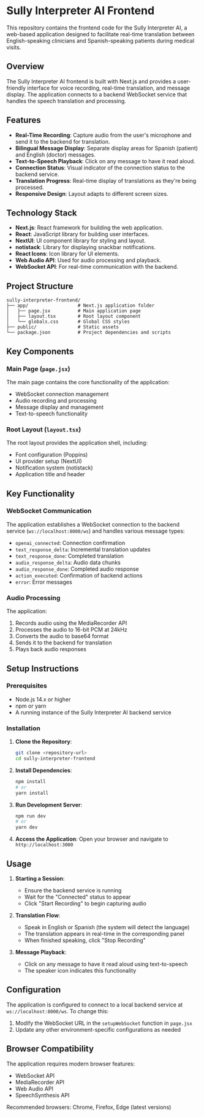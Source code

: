 # Sully Interpreter AI Frontend

This repository contains the frontend code for the Sully Interpreter AI, a web-based application designed to facilitate real-time translation between English-speaking clinicians and Spanish-speaking patients during medical visits.

## Overview

The Sully Interpreter AI frontend is built with Next.js and provides a user-friendly interface for voice recording, real-time translation, and message display. The application connects to a backend WebSocket service that handles the speech translation and processing.

## Features

- **Real-Time Recording**: Capture audio from the user's microphone and send it to the backend for translation.
- **Bilingual Message Display**: Separate display areas for Spanish (patient) and English (doctor) messages.
- **Text-to-Speech Playback**: Click on any message to have it read aloud.
- **Connection Status**: Visual indicator of the connection status to the backend service.
- **Translation Progress**: Real-time display of translations as they're being processed.
- **Responsive Design**: Layout adapts to different screen sizes.

## Technology Stack

- **Next.js**: React framework for building the web application.
- **React**: JavaScript library for building user interfaces.
- **NextUI**: UI component library for styling and layout.
- **notistack**: Library for displaying snackbar notifications.
- **React Icons**: Icon library for UI elements.
- **Web Audio API**: Used for audio processing and playback.
- **WebSocket API**: For real-time communication with the backend.

## Project Structure

```
sully-interpreter-frontend/
├── app/                  # Next.js application folder
│   ├── page.jsx          # Main application page
│   ├── layout.tsx        # Root layout component
│   └── globals.css       # Global CSS styles
├── public/               # Static assets
└── package.json          # Project dependencies and scripts
```

## Key Components

### Main Page (`page.jsx`)

The main page contains the core functionality of the application:

- WebSocket connection management
- Audio recording and processing
- Message display and management
- Text-to-speech functionality

### Root Layout (`layout.tsx`)

The root layout provides the application shell, including:

- Font configuration (Poppins)
- UI provider setup (NextUI)
- Notification system (notistack)
- Application title and header

## Key Functionality

### WebSocket Communication

The application establishes a WebSocket connection to the backend service (`ws://localhost:8000/ws`) and handles various message types:

- `openai_connected`: Connection confirmation
- `text_response_delta`: Incremental translation updates
- `text_response_done`: Completed translation
- `audio_response_delta`: Audio data chunks
- `audio_response_done`: Completed audio response
- `action_executed`: Confirmation of backend actions
- `error`: Error messages

### Audio Processing

The application:

1. Records audio using the MediaRecorder API
2. Processes the audio to 16-bit PCM at 24kHz
3. Converts the audio to base64 format
4. Sends it to the backend for translation
5. Plays back audio responses

## Setup Instructions

### Prerequisites

- Node.js 14.x or higher
- npm or yarn
- A running instance of the Sully Interpreter AI backend service

### Installation

1. **Clone the Repository**:

   ```bash
   git clone <repository-url>
   cd sully-interpreter-frontend
   ```

2. **Install Dependencies**:

   ```bash
   npm install
   # or
   yarn install
   ```

3. **Run Development Server**:

   ```bash
   npm run dev
   # or
   yarn dev
   ```

4. **Access the Application**:
   Open your browser and navigate to `http://localhost:3000`

## Usage

1. **Starting a Session**:

   - Ensure the backend service is running
   - Wait for the "Connected" status to appear
   - Click "Start Recording" to begin capturing audio

2. **Translation Flow**:

   - Speak in English or Spanish (the system will detect the language)
   - The translation appears in real-time in the corresponding panel
   - When finished speaking, click "Stop Recording"

3. **Message Playback**:
   - Click on any message to have it read aloud using text-to-speech
   - The speaker icon indicates this functionality

## Configuration

The application is configured to connect to a local backend service at `ws://localhost:8000/ws`. To change this:

1. Modify the WebSocket URL in the `setupWebSocket` function in `page.jsx`
2. Update any other environment-specific configurations as needed

## Browser Compatibility

The application requires modern browser features:

- WebSocket API
- MediaRecorder API
- Web Audio API
- SpeechSynthesis API

Recommended browsers: Chrome, Firefox, Edge (latest versions)
